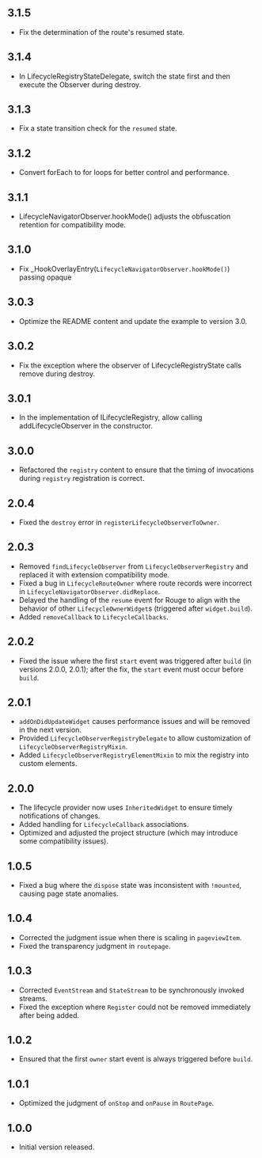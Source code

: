 ## 3.1.5

- Fix the determination of the route's resumed state.

## 3.1.4

- In LifecycleRegistryStateDelegate, switch the state first and then execute the Observer during
  destroy.

## 3.1.3

- Fix a state transition check for the `resumed` state.

## 3.1.2

- Convert forEach to for loops for better control and performance.

## 3.1.1

- LifecycleNavigatorObserver.hookMode() adjusts the obfuscation retention for compatibility mode.

## 3.1.0

- Fix _HookOverlayEntry(`LifecycleNavigatorObserver.hookMode()`) passing opaque

## 3.0.3

- Optimize the README content and update the example to version 3.0.

## 3.0.2

- Fix the exception where the observer of LifecycleRegistryState calls remove during destroy.

## 3.0.1

- In the implementation of ILifecycleRegistry, allow calling addLifecycleObserver in the
  constructor.

## 3.0.0

- Refactored the `registry` content to ensure that the timing of invocations during `registry`
  registration is correct.

## 2.0.4

- Fixed the `destroy` error in `registerLifecycleObserverToOwner`.

## 2.0.3

- Removed `findLifecycleObserver` from `LifecycleObserverRegistry` and replaced it with extension
  compatibility mode.
- Fixed a bug in `LifecycleRouteOwner` where route records were incorrect
  in `LifecycleNavigatorObserver.didReplace`.
- Delayed the handling of the `resume` event for Rouge to align with the behavior of
  other `LifecycleOwnerWidget`s (triggered after `widget.build`).
- Added `removeCallback` to `LifecycleCallbacks`.

## 2.0.2

- Fixed the issue where the first `start` event was triggered after `build` (in versions 2.0.0,
  2.0.1); after the fix, the `start` event must occur before `build`.

## 2.0.1

- `addOnDidUpdateWidget` causes performance issues and will be removed in the next version.
- Provided `LifecycleObserverRegistryDelegate` to allow customization
  of `LifecycleObserverRegistryMixin`.
- Added `LifecycleObserverRegistryElementMixin` to mix the registry into custom elements.

## 2.0.0

- The lifecycle provider now uses `InheritedWidget` to ensure timely notifications of changes.
- Added handling for `LifecycleCallback` associations.
- Optimized and adjusted the project structure (which may introduce some compatibility issues).

## 1.0.5

- Fixed a bug where the `dispose` state was inconsistent with `!mounted`, causing page state
  anomalies.

## 1.0.4

- Corrected the judgment issue when there is scaling in `pageviewItem`.
- Fixed the transparency judgment in `routepage`.

## 1.0.3

- Corrected `EventStream` and `StateStream` to be synchronously invoked streams.
- Fixed the exception where `Register` could not be removed immediately after being added.

## 1.0.2

- Ensured that the first `owner` start event is always triggered before `build`.

## 1.0.1

- Optimized the judgment of `onStop` and `onPause` in `RoutePage`.

## 1.0.0

- Initial version released.
